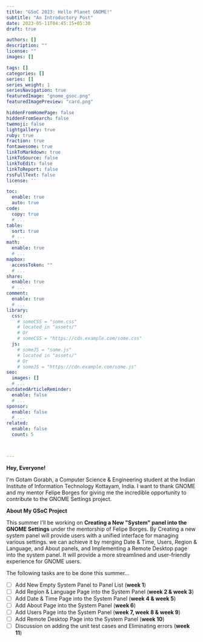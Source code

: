 ```yaml
---
title: "GSoC 2023: Hello Planet GNOME!"
subtitle: "An Introductory Post"
date: 2023-05-11T04:45:15+05:30
draft: true

authors: []
description: ""
license: ""
images: []

tags: []
categories: []
series: []
series_weight: 1
seriesNavigation: true
featuredImage: "gnome_gsoc.png"
featuredImagePreview: "card.png"

hiddenFromHomePage: false
hiddenFromSearch: false
twemoji: false
lightgallery: true
ruby: true
fraction: true
fontawesome: true
linkToMarkdown: true
linkToSource: false
linkToEdit: false
linkToReport: false
rssFullText: false
license: ''

toc:
  enable: true
  auto: true
code:
  copy: true
  # ...
table:
  sort: true
  # ...
math:
  enable: true
  # ...
mapbox:
  accessToken: ""
  # ...
share:
  enable: true
  # ...
comment:
  enable: true
  # ...
library:
  css:
    # someCSS = "some.css"
    # located in "assets/"
    # Or
    # someCSS = "https://cdn.example.com/some.css"
  js:
    # someJS = "some.js"
    # located in "assets/"
    # Or
    # someJS = "https://cdn.example.com/some.js"
seo:
  images: []
  # ...
outdatedArticleReminder:
  enable: false
  # ...
sponsor:
  enable: false
  # ...
related:
  enable: false
  count: 5



---
```


<b>Hey, Everyone!</b> 

I'm Gotam Gorabh, a Computer Science & Engineering student at the Indian Institute of Information Technology Kottayam, India.
I want to thank GNOME and my mentor Felipe Borges for giving me the incredible opportunity to contribute to the GNOME Settings project.

<b>About My GSoC Project</b>

This summer I’ll be working on <b>Creating a New "System" panel into the GNOME Settings</b> under the mentorship of Felipe Borges. 
By Creating a new system panel will provide users with a unified interface for managing various settings. we can achieve it by merging Date & Time, Users, Region & Language, and About panels, and Implementing a Remote Desktop page into the system panel. 
It will provide a more streamlined and user-friendly experience for GNOME users.

The following tasks are to be done this summer...


- [ ] Add New Empty System Panel to Panel List (<b>week 1</b>)
- [ ] Add Region & Language Page into the System Panel (<b>week 2 & week 3</b>)
- [ ] Add Date & Time Page into the System Panel (<b>week 4 & week 5</b>)
- [ ] Add About Page into the System Panel (<b>week 6</b>)
- [ ] Add Users Page into the System Panel (<b>week 7, week 8 & week 9</b>)
- [ ] Add Remote Desktop Page into the System Panel (<b>week 10</b>)
- [ ] Discussion on adding the unit test cases and Eliminating errors (<b>week 11</b>)
